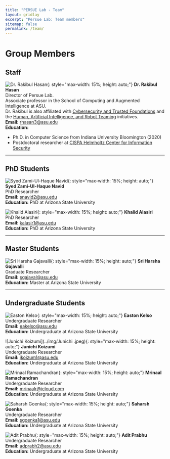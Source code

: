 ```yaml
---
title: "PERSUE Lab - Team"
layout: gridlay
excerpt: "Persue Lab: Team members"
sitemap: false
permalink: /team/
---
```


# Group Members

## Staff

![Dr. Rakibul Hasan](../img/dr_rakibul_hasan.png){: style="max-width: 15%; height: auto;"}
**Dr. Rakibul Hasan**  
Director of Persue Lab.  
Associate professor in the School of Computing and Augmented Intelligence at ASU.  
Dr. Rakibul is also affiliated with [Cybersecurity and Trusted Foundations](https://globalsecurity.asu.edu/expertise/cybersecurity-and-trusted-foundations) and the [Human, Artificial Intelligence, and Robot Teaming](https://globalsecurity.asu.edu/expertise/human-artificial-intelligence-and-robot-teaming) initiatives.  
**Email:** rhasan3@asu.edu  
**Education:**  
- Ph.D. in Computer Science from Indiana University Bloomington (2020)  
- Postdoctoral researcher at [CISPA Helmholtz Center for Information Security](https://cispa.de/en)

---

## PhD Students

![Syed Zami-Ul-Haque Navid](../img/navid.jpg){: style="max-width: 15%; height: auto;"}
**Syed Zami-Ul-Haque Navid**  
PhD Researcher  
**Email:** snavid2@asu.edu  
**Education:** PhD at Arizona State University

![Khalid Alasiri](../img/Khalid.jpg){: style="max-width: 15%; height: auto;"}
**Khalid Alasiri**  
PhD Researcher  
**Email:** kalasir1@asu.edu  
**Education:** PhD at Arizona State University

---

## Master Students

![Sri Harsha Gajavalli](../img/SriHarshaGajavalli-profilepic.png){: style="max-width: 15%; height: auto;"}
**Sri Harsha Gajavalli**  
Graduate Researcher  
**Email:** sgajaval@asu.edu  
**Education:** Master at Arizona State University

---

## Undergraduate Students

![Easton Kelso](../img/easton_kelso.jpg){: style="max-width: 15%; height: auto;"}
**Easton Kelso**  
Undergraduate Researcher  
**Email:** eakelso@asu.edu  
**Education:** Undergraduate at Arizona State University

![Junichi Koizumi](../img/Junichi .jpeg){: style="max-width: 15%; height: auto;"}
**Junichi Koizumi**  
Undergraduate Researcher  
**Email:** jkoizum1@asu.edu  
**Education:** Undergraduate at Arizona State University

![Mrinaal Ramachandran](../img/Mrinaal.jpeg){: style="max-width: 15%; height: auto;"}
**Mrinaal Ramachandran**  
Undergraduate Researcher  
**Email:** mrinaalr@icloud.com  
**Education:** Undergraduate at Arizona State University

![Saharsh Goenka](../img/saharsh.png){: style="max-width: 15%; height: auto;"}
**Saharsh Goenka**  
Undergraduate Researcher  
**Email:** sgoenka1@asu.edu  
**Education:** Undergraduate at Arizona State University

![Adit Prabhu](../img/Adit_PFP1.jpeg){: style="max-width: 15%; height: auto;"}
**Adit Prabhu**  
Undergraduate Researcher  
**Email:** adprabh2@asu.edu  
**Education:** Undergraduate at Arizona State University
